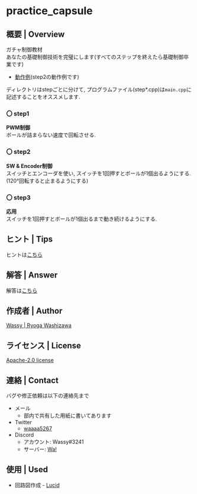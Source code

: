 # practice_capsule

## **概要 | Overview**
ガチャ制御教材  
あなたの基礎制御技術を完璧にします(すべてのステップを終えたら基礎制御卒業です)  
- [動作例](https://twitter.com/waaaa5267/status/1647105068452429824?s=20)(step2の動作例です)

ディレクトリはstepごとに分けて, プログラムファイル(step*.cpp)は`main.cpp`に記述することをオススメします.

### 〇 step1
**PWM制御**  
ボールが詰まらない速度で回転させる.

### 〇 step2
**SW & Encoder制御**  
スイッチとエンコーダを使い, スイッチを1回押すとボールが1個出るようにする. (120°回転すると止まるようにする)

### 〇 step3
**応用**  
スイッチを1回押すとボールが1個出るまで動き続けるようにする.

## **ヒント | Tips**
ヒントは[こちら](https://github.com/wassy310/NITOC_Robocon/blob/master/practice_capsule/TIPS.md)

## **解答 | Answer**
解答は[こちら](https://github.com/wassy310/NITOC_Robocon/blob/master/practice_capsule/ANS.md)

## **作成者 | Author**
[Wassy | Ryoga Washizawa](https://github.com/wassy310)

## **ライセンス | License**
[Apache-2.0 license](https://github.com/apache/.github/blob/main/LICENSE)

## **連絡 | Contact**
バグや修正依頼は以下の連絡先まで
- メール
  - 部内で共有した用紙に書いてあります
- Twitter
  - [waaaa5267](https://twitter.com/waaaa5267)
- Discord
  - アカウント: Wassy#3241
  - サーバー: [Wa!](https://discord.gg/uAUrUnwAh9)

## 使用 | Used
- 回路図作成 - [Lucid](https://lucid.app/documents#/documents?folder_id=home)